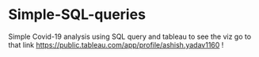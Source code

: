 # Simple-SQL-queries
Simple Covid-19 analysis using SQL query and tableau to see the viz go to that link https://public.tableau.com/app/profile/ashish.yadav1160 !
